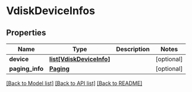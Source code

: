 # VdiskDeviceInfos

## Properties
Name | Type | Description | Notes
------------ | ------------- | ------------- | -------------
**device** | [**list[VdiskDeviceInfo]**](VdiskDeviceInfo.md) |  | [optional] 
**paging_info** | [**Paging**](Paging.md) |  | [optional] 

[[Back to Model list]](../README.md#documentation-for-models) [[Back to API list]](../README.md#documentation-for-api-endpoints) [[Back to README]](../README.md)


